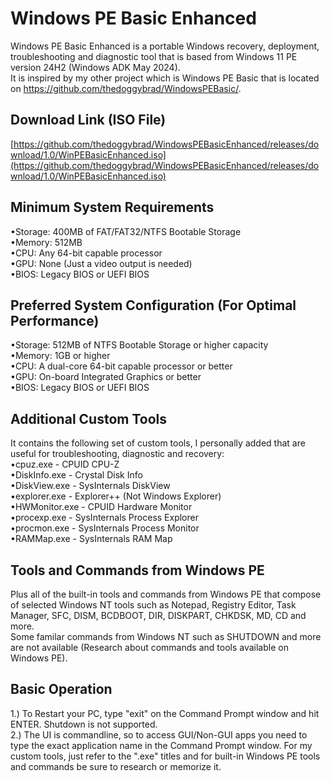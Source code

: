 # Windows PE Basic Enhanced
Windows PE Basic Enhanced is a portable Windows recovery, deployment, troubleshooting and diagnostic tool that is based from Windows 11 PE version 24H2 (Windows ADK May 2024). <br>
It is inspired by my other project which is Windows PE Basic that is located on https://github.com/thedoggybrad/WindowsPEBasic/.

## Download Link (ISO File)
[https://github.com/thedoggybrad/WindowsPEBasicEnhanced/releases/download/1.0/WinPEBasicEnhanced.iso](https://github.com/thedoggybrad/WindowsPEBasicEnhanced/releases/download/1.0/WinPEBasicEnhanced.iso)

## Minimum System Requirements
•Storage: 400MB of FAT/FAT32/NTFS Bootable Storage<br>
•Memory: 512MB<br>
•CPU: Any 64-bit capable processor<br>
•GPU: None (Just a video output is needed)<br>
•BIOS: Legacy BIOS or UEFI BIOS

## Preferred System Configuration (For Optimal Performance)
•Storage: 512MB of NTFS Bootable Storage or higher capacity<br>
•Memory: 1GB or higher<br>
•CPU: A dual-core 64-bit capable processor or better<br>
•GPU: On-board Integrated Graphics or better<br>
•BIOS: Legacy BIOS or UEFI BIOS

## Additional Custom Tools
It contains the following set of custom tools, I personally added that are useful for troubleshooting, diagnostic and recovery:
<br>
•cpuz.exe - CPUID CPU-Z<br>
•DiskInfo.exe - Crystal Disk Info<br>
•DiskView.exe - SysInternals DiskView<br>
•explorer.exe - Explorer++ (Not Windows Explorer)<br>
•HWMonitor.exe - CPUID Hardware Monitor<br>
•procexp.exe - SysInternals Process Explorer<br>
•procmon.exe - SysInternals Process Monitor<br>
•RAMMap.exe - SysInternals RAM Map <br>

## Tools and Commands from Windows PE
Plus all of the built-in tools and commands from Windows PE that compose of selected Windows NT tools such as Notepad, Registry Editor, Task Manager, SFC, DISM, BCDBOOT,  DIR, DISKPART, CHKDSK, MD, CD and more.<br>
Some familar commands from Windows NT such as SHUTDOWN and more are not available (Research about commands and tools available on Windows PE).

## Basic Operation
1.) To Restart your PC, type "exit" on the Command Prompt window and hit ENTER. Shutdown is not supported.
<br>
2.) The UI is commandline, so to access GUI/Non-GUI apps you need to type the exact application name in the Command Prompt window. For my custom tools, just refer to the ".exe" titles and for built-in Windows PE tools and commands be sure to research or memorize it.